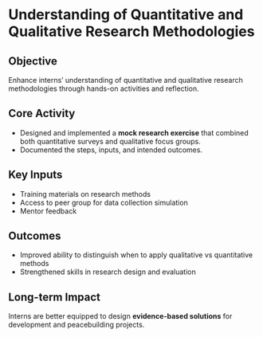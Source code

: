 # Understanding of Quantitative and Qualitative Research Methodologies  

## Objective  
Enhance interns’ understanding of quantitative and qualitative research methodologies through hands-on activities and reflection.  

## Core Activity  
- Designed and implemented a **mock research exercise** that combined both quantitative surveys and qualitative focus groups.  
- Documented the steps, inputs, and intended outcomes.  

## Key Inputs  
- Training materials on research methods  
- Access to peer group for data collection simulation  
- Mentor feedback  

## Outcomes  
- Improved ability to distinguish when to apply qualitative vs quantitative methods  
- Strengthened skills in research design and evaluation  

## Long-term Impact  
Interns are better equipped to design **evidence-based solutions** for development and peacebuilding projects.
